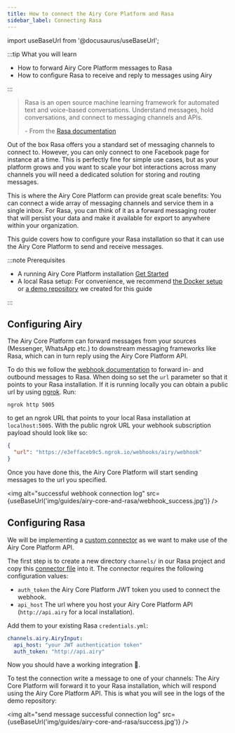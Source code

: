 ```yaml
---
title: How to connect the Airy Core Platform and Rasa
sidebar_label: Connecting Rasa
---
```


import useBaseUrl from '@docusaurus/useBaseUrl';

:::tip What you will learn

- How to forward Airy Core Platform messages to Rasa
- How to configure Rasa to receive and reply to messages using Airy

:::

> Rasa is an open source machine learning framework for automated text and voice-based conversations.
> Understand messages, hold conversations, and connect to messaging channels and APIs.
>
> \- From the [Rasa documentation](https://rasa.com/docs/rasa/)

Out of the box Rasa offers you a standard set of messaging channels to connect
to. However, you can only connect to one Facebook page for instance at a time.
This is perfectly fine for simple use cases, but as your platform grows and you
want to scale your bot interactions across many channels you will need a
dedicated solution for storing and routing messages.

This is where the Airy Core Platform can provide great scale benefits: You can
connect a wide array of messaging channels and service them in a single inbox.
For Rasa, you can think of it as a forward messaging router that will persist
your data and make it available for export to anywhere within your organization.

This guide covers how to configure your Rasa installation so that it can use the
Airy Core Platform to send and receive messages.

:::note Prerequisites

- A running Airy Core Platform installation [Get Started](index.md#bootstrapping-the-airy-core-platform)
- A local Rasa setup: For convenience, we recommend [the Docker setup](https://rasa.com/docs/rasa/docker/building-in-docker/) or [a demo repository](https://github.com/airyhq/rasa-demo) we created for this guide

:::

## Configuring Airy

The Airy Core Platform can forward messages from your sources (Messenger,
WhatsApp etc.) to downstream messaging frameworks like Rasa, which can in turn
reply using the Airy Core Platform API.

To do this we follow the [webhook documentation](api/webhook.md) to forward in-
and outbound messages to Rasa. When doing so set the `url` parameter so that it
points to your Rasa installation. If it is running locally you can obtain a
public url by using [ngrok](https://ngrok.com/). Run:

```shell script
ngrok http 5005
```

to get an ngrok URL that points to your local Rasa installation at
`localhost:5005`. With the public ngrok URL your webhook subscription payload
should look like so:

```json
{
  "url": "https://e3effaceb9c5.ngrok.io/webhooks/airy/webhook"
}
```

Once you have done this, the Airy Core Platform will start sending messages to
the url you specified.

<img alt="successful webhook connection log" src={useBaseUrl('img/guides/airy-core-and-rasa/webhook_success.jpg')} />

## Configuring Rasa

We will be implementing a [custom
connector](https://rasa.com/docs/rasa/connectors/custom-connectors/) as we want
to make use of the Airy Core Platform API.

The first step is to create a new directory `channels/` in our Rasa project and
copy this [connector
file](https://github.com/airyhq/rasa-demo/blob/master/channels/airy.py) into it.
The connector requires the following configuration values:

- `auth_token` the Airy Core Platform JWT token you used
  to connect the webhook.
- `api_host` The url where you host your Airy Core Platform API (`http://api.airy` for a local installation).

Add them to your existing Rasa `credentials.yml`:

```yaml
channels.airy.AiryInput:
  api_host: "your JWT authentication token"
  auth_token: "http://api.airy"
```

Now you should have a working integration 🎉.

To test the connection write a message to one of your channels: The Airy Core
Platform will forward it to your Rasa installation, which will respond using the
Airy Core Platform API. This is what you will see in the logs of the demo
repository:

<img alt="send message successful connection log" src={useBaseUrl('img/guides/airy-core-and-rasa/success.jpg')} />
